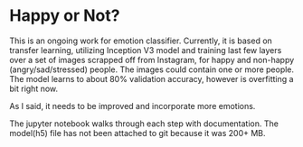 # Happy or Not?

This is an ongoing work for emotion classifier. Currently, it is based on transfer learning, utilizing Inception V3 model and training last few layers over a set of images scrapped off from Instagram, for happy and non-happy (angry/sad/stressed) people. The images could contain one or more people. The model learns to about 80% validation accuracy, however is overfitting a bit right now.

As I said, it needs to be improved and incorporate more emotions. 

The jupyter notebook walks through each step with documentation. The model(h5) file has not been attached to git because it was 200+ MB. 
